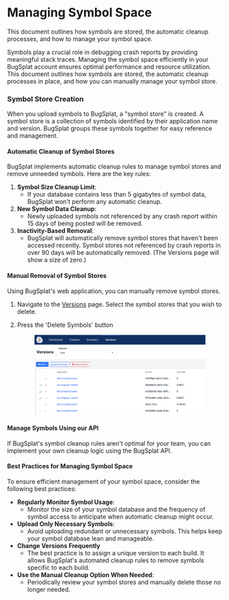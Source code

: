 # Managing Symbol Space

This document outlines how symbols are stored, the automatic cleanup processes, and how to manage your symbol space.

Symbols play a crucial role in debugging crash reports by providing meaningful stack traces. Managing the symbol space efficiently in your BugSplat account ensures optimal performance and resource utilization. This document outlines how symbols are stored, the automatic cleanup processes in place, and how you can manually manage your symbol store.

### Symbol Store Creation

When you upload symbols to BugSplat, a "symbol store" is created. A symbol store is a collection of symbols identified by their application name and version. BugSplat groups these symbols together for easy reference and management.

#### Automatic Cleanup of Symbol Stores

BugSplat implements automatic cleanup rules to manage symbol stores and remove unneeded symbols. Here are the key rules:

1. **Symbol Size Cleanup Limit**:
   * If your database contains less than 5 gigabytes of symbol data, BugSplat won't perform any automatic cleanup.
2. **New Symbol Data Cleanup**:
   * Newly uploaded symbols not referenced by any crash report within 15 days of being posted will be removed.&#x20;
3. **Inactivity-Based Removal**:
   * BugSplat will automatically remove symbol stores that haven't been accessed recently.  Symbol stores not referenced by crash reports in over 90 days will be automatically removed.  (The Versions page will show a size of zero.)

#### Manual Removal of Symbol Stores

Using BugSplat's web application, you can manually remove symbol stores.&#x20;

1. Navigate to the [Versions](https://app.bugsplat.com/v2/versions) page.  Select the symbol stores that you wish to delete.&#x20;
2.  Press the 'Delete Symbols' button



    <figure><img src="../../.gitbook/assets/image (1) (1).png" alt=""><figcaption></figcaption></figure>

#### Manage Symbols Using our API

If BugSplat's symbol cleanup rules aren't optimal for your team, you can implement your own cleanup logic using the BugSplat API.

#### Best Practices for Managing Symbol Space

To ensure efficient management of your symbol space, consider the following best practices:

* **Regularly Monitor Symbol Usage**:
  * Monitor the size of your symbol database and the frequency of symbol access to anticipate when automatic cleanup might occur.
* **Upload Only Necessary Symbols**:
  * Avoid uploading redundant or unnecessary symbols. This helps keep your symbol database lean and manageable.
* **Change Versions Frequently**
  * The best practice is to assign a unique version to each build.  It allows BugSplat's automated cleanup rules to remove symbols specific to each build.
* **Use the Manual Cleanup Option When Needed**:
  * Periodically review your symbol stores and manually delete those no longer needed.&#x20;

####
